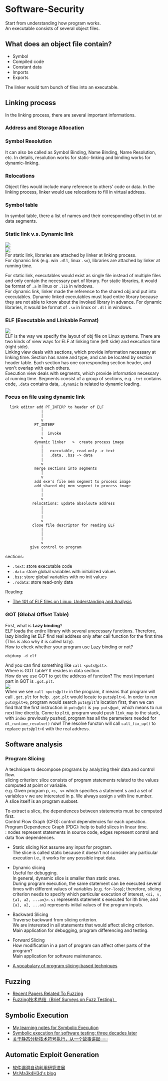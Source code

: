 # Software-Security
Start from understanding how program works.  
An executable consists of several object files.

## What does an object file contain?
* Symbol
* Compiled code
* Constant data
* Imports
* Exports

The linker would turn bunch of files into an executable.

## Linking process
In the linking process, there are several important informations.  
### Address and Storage Allocation
### Symbol Resolution
It can also be called as Symbol Binding, Name Binding, Name Resolution, etc. In details, resolution works for static-linking and binding works for dynamic-linking.
### Relocations
Object files would include many reference to others' code or data. In the linking process, linker would use relocations to fill in virtual address.

### Symbol table
In symbol table, there a list of names and their corresponding offset in txt or data segments.

### Static link v.s. Dynamic link
![](/img/static-link.png)  
![](/img/dynamic-link.png)  
For static link, libraries are attached by linker at linking process.  
For dynamic link (e.g. win `.dll`, linux `.so`), libraries are attached by linker at running time.  

For static link, executables would exist as single file instead of multiple files and only contain the necessary part of library. For static libraries, it would be format of `.a` in linux or `.lib` in windows.  
For dynamic link, linker made the reference to the shared obj and put into executables. Dynamic linked executables must load entire library because they are not able to know about the invoked library in advance. For dynamic libraries, it would be format of `.so` in linux or `.dll` in windows.

### ELF (Executable and Linkable Format)
![](/img/linking_execution.png)  
ELF is the way we specify the layout of obj file on Linux systems. There are two kinds of view ways for ELF at linking time (left side) and execution time (right side).  
Linking view deals with sections, which provide information necessary at linking time. Section has name and type, and can be located by section header table. Each section has one corresponding section header, and won't overlap with each others.  
Execution view deals with segments, which provide information necessary at running time. Segments consist of a group of sections, e.g. `.txt` contains code, `.data` contains data, `.dynamic` is related to dynamic loading.

### Focus on file using dynamic link
```
  link editor add PT_INTERP to header of ELF
                |
                |
                v
             PT_INTERP
                |
                |  invoke
                v
             dynamic linker   >  create process image
                |
                |   executable, read-only -> text
                |   .data, .bss -> data
                |
                v
             merge sections into segments
                |
                v
             add exe's file mem segment to process image
             add shared obj mem segment to process image
                |
                |
                v
            relocations: update absoloute address
                |
                |
                |
                v
            close file descriptor for reading ELF
                |
                |
                |
                v
           give control to program
```
sections:  
* `.text`: store executable code
* `.data`: store global variables with initialized values
* `.bss`: store global variables with no init values
* `.rodata`: store read-only data

Reading:  
* [The 101 of ELF files on Linux: Understanding and Analysis](https://linux-audit.com/elf-binaries-on-linux-understanding-and-analysis/)

### GOT (Global Offset Table)
First, what is **Lazy binding**?  
ELF loada the entire library with several unecessary functions. Therefore, lazy binding let ELF find real address only after call function for the first time (This is also why it is called lazy).  
How to check whether your program use Lazy binding or not?  
```
objdump -d elf
```
And you can find something like `call <puts@plt>`.  
Where is GOT table? It resides in data section.  
How do we use GOT to get the address of function? The most important part in GOT is `.got.plt`.  
![](/img/lazy-binding.png)  
When we see `call <puts@plt>` in the program, it means that program will call `.got.plt` for help. `.got.plt` would locate to `puts@plt+6`. In order to run `puts@plt+6`, program would search `puts@plt`'s location first, then we can find that the first instruction in `puts@plt` is `jmp puts@got`, which means to run next line directly. Come to `plt0`, program would push `link_map` to the stack, with `index` previously pushed, program has all the parameters needed for `dl_runtime_resolve()` now! The resolve functon will call `call_fix_up()` to replace `puts@plt+6` with the real address.

## Software analysis

### Program Slicing
A technique to decompose programs by analyzing their data and control flow.  
slicing criterion: slice consists of program statements related to the values computed at point or variable.  
e.g. Given program p, `<s, v>` which specifies a statement s and a set of variables v we are interested in p. We always assign `s` with line number.  
A slice itself is an program susbset.  

To extract a slice, the dependences between statements must be computed first.  
Control Flow Graph (CFG): control dependencies for each operation.  
Program Dependence Graph (PDG): help to build slices in linear time.  
: nodes represent statements in source code, edges represent control and data flow dependences.

* Static slicing
Not assume any input for program.  
The slice is called static because it doesn't not consider any particular execution i.e., it works for any possible input data.  
* Dynamic slicing  
Useful for debugging.  
In general, dynamic slice is smaller than static ones.  
During program execution, the same statement can be executed several times with different values of variables (e.g. `for-loop`); therefore, slicing criterion needs to specify which particular execution of interest, `<si, v, {a1, a2, ...an}>`. `si` represents statement s executed for ith time, and `{a1, a2, ...an}` represents initial values of the program inputs.  
* Backward Slicing  
Traverse backward from slicing criterion.  
We are interested in all statements that would affect slicing criterion.  
Main application for debugging, program differencing and testing.  
* Forward Slicing  
How modification in a part of program can affect other parts of the program?  
Main application for software maintenance.

* [A vocabulary of program slicing-based techniques](https://dl.acm.org/doi/10.1145/2187671.2187674)

## Fuzzing
* [Recent Papers Related To Fuzzing](https://github.com/wcventure/FuzzingPaper)
* [Fuzzing技术总结（Brief Surveys on Fuzz Testing）](https://zhuanlan.zhihu.com/p/43432370)

## Symbolic Execution
* [My learning notes for Symbolic Execution](https://github.com/shinmao/Software-Security/blob/main/slides/symbolic%20execution.pdf)
* [Symbolic execution for software testing: three decades later](https://zhuanlan.zhihu.com/p/26927127?fbclid=IwAR2PQ-0wiOf9zZxMJSdCeuQ3NrdCVfxjRM4qSrjqyVuuIH0SLLCXVMrdpvg)
* [关于静态分析技术符号执行，从一个故事讲起······](https://bbs.huaweicloud.com/blogs/205975)

## Automatic Exploit Generation
* [软件漏洞自动利用研究进展](https://github.com/SCUBSRGroup/Automatic-Exploit-Generation)
* [Mr.Ma3k4H3d's blog](https://ma3k4h3d.top/)
